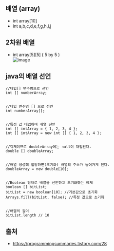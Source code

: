 ## 배열 (array)
- int array[10] 
- int a,b,c,d,e,f,g,h,i,j

## 2차원 배열
- int array[5][5] ( 5 by 5 )   
![image](https://user-images.githubusercontent.com/32521173/59765857-f5beee00-92d9-11e9-878b-dd9816cdb78e.png)

## java의 배열 선언  
  
```
//타입[] 변수명으로 선언
int [] numberArray;


//타입 변수명 [] 으로 선언
int numberArray[];


//특정 값 대입하며 배열 선언
int [] intArray = { 1, 2, 3, 4 };
int [] intArray = new int [] { 1, 2, 3, 4 };


//객체이므로 doubleArray에는 null이 대입된다.
double [] doubleArray;


//배열 생성해 할당하면(초기화) 배열의 주소가 들어가게 된다.
doubleArray = new double[10];


//Boolean 형태로 배열을 선언하고 초기화하는 예제
boolean [] bitList;
bitList = new boolean[10]; //기본값으로 초기화
Arrays.fill(bitList, false); //특정 값으로 초기화


//배열의 길이
bitList.length // 10
```
  

## 출처  
- https://programmingsummaries.tistory.com/28  
  
